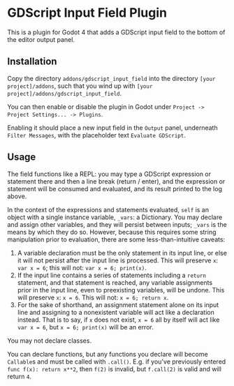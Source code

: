 # GDScript Input Field Plugin

This is a plugin for Godot 4 that adds a GDScript input field
to the bottom of the editor output panel.

## Installation

Copy the directory `addons/gdscript_input_field`
into the directory `[your project]/addons`,
such that you wind up with `[your project]/addons/gdscript_input_field`.

You can then enable or disable the plugin in Godot under
`Project -> Project Settings... -> Plugins`.

Enabling it should place a new input field in the `Output` panel,
underneath `Filter Messages`, with the placeholder text
`Evaluate GDScript`.

## Usage

The field functions like a REPL: you may type a GDScript expression
or statement there and then a line break (return / enter), and the expression
or statement will be consumed and evaluated, and its result printed
to the log above.

In the context of the expressions and statements evaluated,
`self` is an object with a single instance variable, `_vars`: a Dictionary.
You may declare and assign other variables, and they will persist
between inputs; `_vars` is the means by which they do so.
However, because this requires some string manipulation prior to evaluation,
there are some less-than-intuitive caveats:

1. A variable declaration must be the only statement in its input line,
 or else it will not persist after the input line is processed.
 This will preserve `x`: `var x = 6`; this will not: `var x = 6; print(x)`.
2. If the input line contains a series of statements
 including a `return` statement, and that statement is reached,
 any variable assignments prior in the input line,
 even to preexisting variables, will be undone.
 This will preserve `x`: `x = 6`. This will not: `x = 6; return x`.
3. For the sake of shorthand, an assignment statement alone on its input line
 and assigning to a nonexistent variable will act like a declaration instead.
 That is to say, if `x` does not exist, `x = 6` all by itself
 will act like `var x = 6`, but `x = 6; print(x)` will be an error.

You may not declare classes.

You can declare functions, but any functions you declare
will become `Callable`s and must be called with `.call()`.
E.g. if you've previously entered `func f(x): return x**2`,
then `f(2)` is invalid, but `f.call(2)` is valid and will return `4`.
